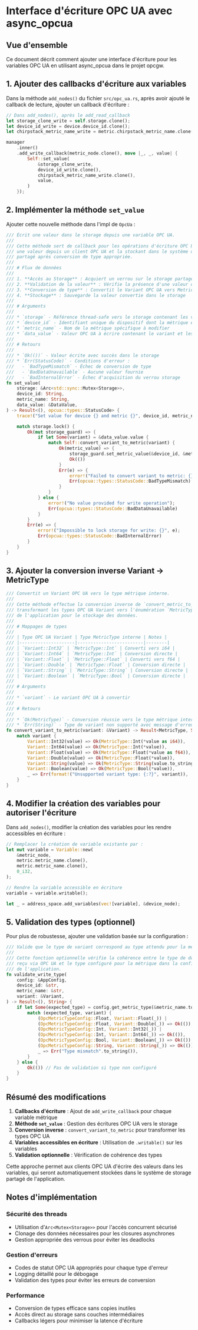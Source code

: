 # Interface d'écriture OPC UA avec async_opcua

## Vue d'ensemble

Ce document décrit comment ajouter une interface d'écriture pour les variables OPC UA en utilisant async_opcua dans le projet opcgw.

## 1. Ajouter des callbacks d'écriture aux variables

Dans la méthode `add_nodes()` du fichier `src/opc_ua.rs`, après avoir ajouté le callback de lecture, ajouter un callback d'écriture :

```rust
// Dans add_nodes(), après le add_read_callback
let storage_clone_write = self.storage.clone();
let device_id_write = device.device_id.clone();
let chirpstack_metric_name_write = metric.chirpstack_metric_name.clone();

manager
    .inner()
    .add_write_callback(metric_node.clone(), move |_, _, value| {
        Self::set_value(
            &storage_clone_write,
            device_id_write.clone(),
            chirpstack_metric_name_write.clone(),
            value,
        )
    });
```

## 2. Implémenter la méthode `set_value`

Ajouter cette nouvelle méthode dans l'impl de `OpcUa` :

```rust
/// Écrit une valeur dans le storage depuis une variable OPC UA.
///
/// Cette méthode sert de callback pour les opérations d'écriture OPC UA, recevant
/// une valeur depuis un client OPC UA et la stockant dans le système de storage
/// partagé après conversion de type appropriée.
///
/// # Flux de données
///
/// 1. **Accès au Storage** : Acquiert un verrou sur le storage partagé
/// 2. **Validation de la valeur** : Vérifie la présence d'une valeur dans DataValue
/// 3. **Conversion de type** : Convertit le Variant OPC UA vers MetricType interne
/// 4. **Stockage** : Sauvegarde la valeur convertie dans le storage
///
/// # Arguments
///
/// * `storage` - Référence thread-safe vers le storage contenant les valeurs métriques
/// * `device_id` - Identifiant unique du dispositif dont la métrique est écrite
/// * `metric_name` - Nom de la métrique spécifique à modifier
/// * `data_value` - Valeur OPC UA à écrire contenant le variant et les métadonnées
///
/// # Retours
///
/// * `Ok(())` - Valeur écrite avec succès dans le storage
/// * `Err(StatusCode)` - Conditions d'erreur :
///   - `BadTypeMismatch` - Échec de conversion de type
///   - `BadDataUnavailable` - Aucune valeur fournie
///   - `BadInternalError` - Échec d'acquisition du verrou storage
fn set_value(
    storage: &Arc<std::sync::Mutex<Storage>>,
    device_id: String,
    metric_name: String,
    data_value: &DataValue,
) -> Result<(), opcua::types::StatusCode> {
    trace!("Set value for device {} and metric {}", device_id, metric_name);

    match storage.lock() {
        Ok(mut storage_guard) => {
            if let Some(variant) = &data_value.value {
                match Self::convert_variant_to_metric(variant) {
                    Ok(metric_value) => {
                        storage_guard.set_metric_value(&device_id, &metric_name, metric_value);
                        Ok(())
                    }
                    Err(e) => {
                        error!("Failed to convert variant to metric: {}", e);
                        Err(opcua::types::StatusCode::BadTypeMismatch)
                    }
                }
            } else {
                error!("No value provided for write operation");
                Err(opcua::types::StatusCode::BadDataUnavailable)
            }
        }
        Err(e) => {
            error!("Impossible to lock storage for write: {}", e);
            Err(opcua::types::StatusCode::BadInternalError)
        }
    }
}
```

## 3. Ajouter la conversion inverse Variant → MetricType

```rust
/// Convertit un Variant OPC UA vers le type métrique interne.
///
/// Cette méthode effectue la conversion inverse de `convert_metric_to_variant`,
/// transformant les types OPC UA Variant vers l'énumération `MetricType` interne
/// de l'application pour le stockage des données.
///
/// # Mappages de types
///
/// | Type OPC UA Variant | Type MetricType interne | Notes |
/// |---------------------|-------------------------|--------|
/// | `Variant::Int32` | `MetricType::Int` | Converti vers i64 |
/// | `Variant::Int64` | `MetricType::Int` | Conversion directe |
/// | `Variant::Float` | `MetricType::Float` | Converti vers f64 |
/// | `Variant::Double` | `MetricType::Float` | Conversion directe |
/// | `Variant::String` | `MetricType::String` | Conversion directe |
/// | `Variant::Boolean` | `MetricType::Bool` | Conversion directe |
///
/// # Arguments
///
/// * `variant` - Le variant OPC UA à convertir
///
/// # Retours
///
/// * `Ok(MetricType)` - Conversion réussie vers le type métrique interne
/// * `Err(String)` - Type de variant non supporté avec message d'erreur
fn convert_variant_to_metric(variant: &Variant) -> Result<MetricType, String> {
    match variant {
        Variant::Int32(value) => Ok(MetricType::Int(*value as i64)),
        Variant::Int64(value) => Ok(MetricType::Int(*value)),
        Variant::Float(value) => Ok(MetricType::Float(*value as f64)),
        Variant::Double(value) => Ok(MetricType::Float(*value)),
        Variant::String(value) => Ok(MetricType::String(value.to_string())),
        Variant::Boolean(value) => Ok(MetricType::Bool(*value)),
        _ => Err(format!("Unsupported variant type: {:?}", variant)),
    }
}
```

## 4. Modifier la création des variables pour autoriser l'écriture

Dans `add_nodes()`, modifier la création des variables pour les rendre accessibles en écriture :

```rust
// Remplacer la création de variable existante par :
let mut variable = Variable::new(
    &metric_node,
    metric.metric_name.clone(),
    metric.metric_name.clone(),
    0_i32,
);

// Rendre la variable accessible en écriture
variable = variable.writable();

let _ = address_space.add_variables(vec![variable], &device_node);
```

## 5. Validation des types (optionnel)

Pour plus de robustesse, ajouter une validation basée sur la configuration :

```rust
/// Valide que le type de variant correspond au type attendu pour la métrique.
///
/// Cette fonction optionnelle vérifie la cohérence entre le type de données
/// reçu via OPC UA et le type configuré pour la métrique dans la configuration
/// de l'application.
fn validate_write_type(
    config: &AppConfig,
    device_id: &str,
    metric_name: &str,
    variant: &Variant,
) -> Result<(), String> {
    if let Some(expected_type) = config.get_metric_type(&metric_name.to_string(), &device_id.to_string()) {
        match (expected_type, variant) {
            (OpcMetricTypeConfig::Float, Variant::Float(_)) |
            (OpcMetricTypeConfig::Float, Variant::Double(_)) => Ok(()),
            (OpcMetricTypeConfig::Int, Variant::Int32(_)) |
            (OpcMetricTypeConfig::Int, Variant::Int64(_)) => Ok(()),
            (OpcMetricTypeConfig::Bool, Variant::Boolean(_)) => Ok(()),
            (OpcMetricTypeConfig::String, Variant::String(_)) => Ok(()),
            _ => Err("Type mismatch".to_string()),
        }
    } else {
        Ok(()) // Pas de validation si type non configuré
    }
}
```

## Résumé des modifications

1. **Callbacks d'écriture** : Ajout de `add_write_callback` pour chaque variable métrique
2. **Méthode `set_value`** : Gestion des écritures OPC UA vers le storage
3. **Conversion inverse** : `convert_variant_to_metric` pour transformer les types OPC UA
4. **Variables accessibles en écriture** : Utilisation de `.writable()` sur les variables
5. **Validation optionnelle** : Vérification de cohérence des types

Cette approche permet aux clients OPC UA d'écrire des valeurs dans les variables, qui seront automatiquement stockées dans le système de storage partagé de l'application.

## Notes d'implémentation

### Sécurité des threads
- Utilisation d'`Arc<Mutex<Storage>>` pour l'accès concurrent sécurisé
- Clonage des données nécessaires pour les closures asynchrones
- Gestion appropriée des verrous pour éviter les deadlocks

### Gestion d'erreurs
- Codes de statut OPC UA appropriés pour chaque type d'erreur
- Logging détaillé pour le débogage
- Validation des types pour éviter les erreurs de conversion

### Performance
- Conversion de types efficace sans copies inutiles
- Accès direct au storage sans couches intermédiaires
- Callbacks légers pour minimiser la latence d'écriture
